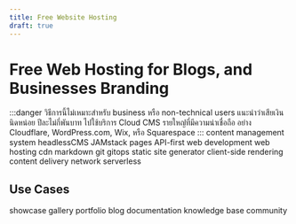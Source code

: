 ```yaml
---
title: Free Website Hosting
draft: true
---
```

# Free Web Hosting for Blogs, and Businesses Branding
:::danger
วิธีการนี้ไม่เหมาะสำหรับ business หรือ non-technical users แนะนำว่าเสียเงินนิดหน่อย ปีละไม่กี่พันบาท ไปใช้บริการ Cloud CMS รายใหญ่่ที่มีความน่าเชื่อถือ อย่าง Cloudflare, WordPress.com, Wix, หรือ Squarespace
:::
content management system
headlessCMS
JAMstack
pages
API-first
web development
web hosting
cdn
markdown
git
gitops
static site generator
client-side rendering
content delivery network
serverless
## Use Cases
showcase
gallery
portfolio
blog
documentation
knowledge base
community